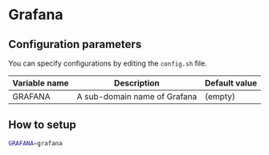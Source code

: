 # Grafana

## Configuration parameters

You can specify configurations by editing the `config.sh` file.

| Variable name | Description                  | Default value |
| ------------- | ---------------------------- | ------------- |
| GRAFANA       | A sub-domain name of Grafana | (empty)       |

## How to setup

```bash
GRAFANA=grafana
```
